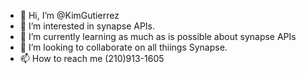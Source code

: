 - 👋 Hi, I’m @KimGutierrez
- 👀 I’m interested in synapse APIs.
- 🌱 I’m currently learning as much as is possible about synapse APIs
- 💞️ I’m looking to collaborate on all thiings Synapse.
- 📫 How to reach me (210)913-1605

<!---
KimGutierrez/KimGutierrez is a ✨ special ✨ repository because its `README.md` (this file) appears on your GitHub profile.
You can click the Preview link to take a look at your changes.
--->
